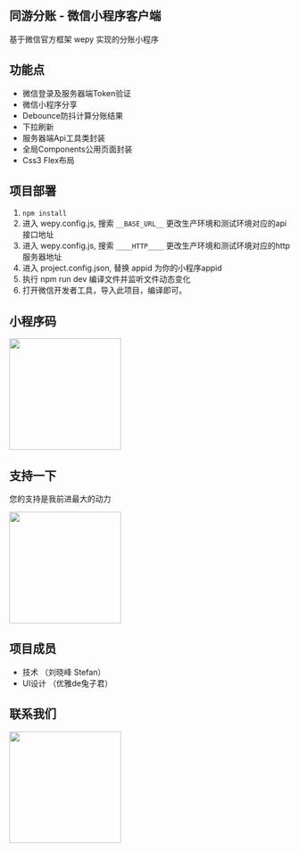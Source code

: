 ## 同游分账 - 微信小程序客户端
基于微信官方框架 wepy 实现的分账小程序

## 功能点
- 微信登录及服务器端Token验证
- 微信小程序分享
- Debounce防抖计算分账结果
- 下拉刷新
- 服务器端Api工具类封装
- 全局Components公用页面封装
- Css3 Flex布局

## 项目部署

1. `npm install`
2. 进入 wepy.config.js, 搜索 `__BASE_URL__` 更改生产环境和测试环境对应的api接口地址
3. 进入 wepy.config.js, 搜索 `____HTTP____` 更改生产环境和测试环境对应的http服务器地址
4. 进入 project.config.json, 替换 appid 为你的小程序appid
5. 执行 npm run dev 编译文件并监听文件动态变化
6. 打开微信开发者工具，导入此项目，编译即可。

## 小程序码

<html>
<img width='200' src='https://bill-split.ergou.live/images/weapp_qrcode.jpg'/>
</html>

## 支持一下

您的支持是我前进最大的动力

<html>
<img width='200'  src='https://bill-split.ergou.live/images/receive_money.jpeg'/>
</html>

## 项目成员

- 技术 （刘晓峰 Stefan）
- UI设计 （优雅de兔子君）

## 联系我们

<html>
<img width='200'  src='https://bill-split.ergou.live/images/contact.jpeg'/>
</html>
